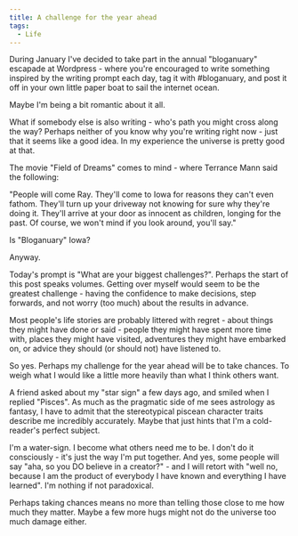 ```yaml
---
title: A challenge for the year ahead
tags:
  - Life
---
```


During January I've decided to take part in the annual "bloganuary" escapade at Wordpress - where you're encouraged to write something inspired by the writing prompt each day, tag it with #bloganuary, and post it off in your own little paper boat to sail the internet ocean.

Maybe I'm being a bit romantic about it all.

What if somebody else is also writing - who's path you might cross along the way? Perhaps neither of you know why you're writing right now - just that it seems like a good idea. In my experience the universe is pretty good at that.

The movie "Field of Dreams" comes to mind - where Terrance Mann said the following:

"People will come Ray. They'll come to Iowa for reasons they can't even fathom. They'll turn up your driveway not knowing for sure why they're doing it. They'll arrive at your door as innocent as children, longing for the past. Of course, we won't mind if you look around, you'll say."

Is "Bloganuary" Iowa?

Anyway.

Today's prompt is "What are your biggest challenges?". Perhaps the start of this post speaks volumes. Getting over myself would seem to be the greatest challenge - having the confidence to make decisions, step forwards, and not worry (too much) about the results in advance.

Most people's life stories are probably littered with regret - about things they might have done or said - people they might have spent more time with, places they might have visited, adventures they might have embarked on, or advice they should (or should not) have listened to.

So yes. Perhaps my challenge for the year ahead will be to take chances. To weigh what I would like a little more heavily than what I think others want.

A friend asked about my "star sign" a few days ago, and smiled when I replied "Pisces". As much as the pragmatic side of me sees astrology as fantasy, I have to admit that the stereotypical piscean character traits describe me incredibly accurately. Maybe that just hints that I'm a cold-reader's perfect subject.

I'm a water-sign. I become what others need me to be. I don't do it consciously - it's just the way I'm put together. And yes, some people will say "aha, so you DO believe in a creator?" - and I will retort with "well no, because I am the product of everybody I have known and everything I have learned". I'm nothing if not paradoxical.

Perhaps taking chances means no more than telling those close to me how much they matter. Maybe a few more hugs might not do the universe too much damage either.
